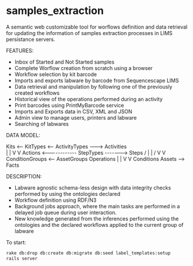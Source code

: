 # samples_extraction

A semantic web customizable tool for worflows definition and data retrieval for updating the information of samples extraction processes in LIMS persistance servers.

FEATURES:

- Inbox of Started and Not Started samples
- Complete Worflow creation from scratch using a browser
- Workflow selection by kit barcode
- Imports and exports labware by barcode from Sequencescape LIMS
- Data retrieval and manipulation by following one of the previously created workflows
- Historical view of the operations performed during an activity
- Print barcodes using PrintMyBarcode service
- Imports and Exports data in CSV, XML and JSON
- Admin view to manage users, printers and labware
- Searching of labwares

DATA MODEL:

Kits <-- KitTypes <-- ActivityTypes ---> Activities     
                          |                |
                          V                V
Actions <------------ StepTypes -------> Steps
                     /    |                |
                    /     V                V
ConditionGroups <--   AssetGroups        Operations
     |                  |
     V                  V
Conditions           Assets --> Facts


DESCRIPTION:

- Labware agnostic schema-less design with data integrity checks performed by using the ontologies declared
- Workflow definition using RDF/N3
- Background jobs approach, where the main tasks are performed in a delayed job queue during user interaction. 
- New knowledge generated from the inferences performed using the ontologies and the declared workflows applied to the current group of labware

To start:
```bash
rake db:drop db:create db:migrate db:seed label_templates:setup
rails server
```
